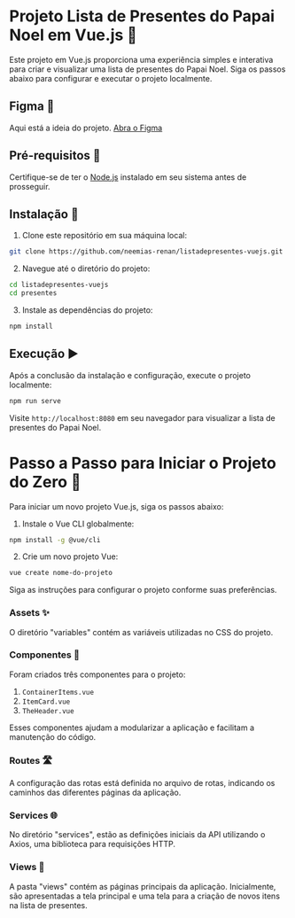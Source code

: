 # Projeto Lista de Presentes do Papai Noel em Vue.js 🎅

Este projeto em Vue.js proporciona uma experiência simples e interativa para criar e visualizar uma lista de presentes do Papai Noel. Siga os passos abaixo para configurar e executar o projeto localmente.

## Figma 🎨

Aqui está a ideia do projeto.
[Abra o Figma](https://www.figma.com/community/file/1319942639188565319)

## Pré-requisitos 🧐

Certifique-se de ter o [Node.js](https://nodejs.org/) instalado em seu sistema antes de prosseguir.

## Instalação 🚀

1. Clone este repositório em sua máquina local:

```bash
git clone https://github.com/neemias-renan/listadepresentes-vuejs.git
```

2. Navegue até o diretório do projeto:

```bash
cd listadepresentes-vuejs 
cd presentes
```

3. Instale as dependências do projeto:

```bash
npm install
```

## Execução ▶️

Após a conclusão da instalação e configuração, execute o projeto localmente:

```bash
npm run serve
```

Visite `http://localhost:8080` em seu navegador para visualizar a lista de presentes do Papai Noel.

# Passo a Passo para Iniciar o Projeto do Zero 🏁

Para iniciar um novo projeto Vue.js, siga os passos abaixo:

1. Instale o Vue CLI globalmente:

```bash
npm install -g @vue/cli
```

2. Crie um novo projeto Vue:

```bash
vue create nome-do-projeto
```

Siga as instruções para configurar o projeto conforme suas preferências.

### Assets ✨

O diretório "variables" contém as variáveis utilizadas no CSS do projeto.

### Componentes 🧩

Foram criados três componentes para o projeto:
1) `ContainerItems.vue`
2) `ItemCard.vue`
3) `TheHeader.vue`

Esses componentes ajudam a modularizar a aplicação e facilitam a manutenção do código.

### Routes 🛣️

A configuração das rotas está definida no arquivo de rotas, indicando os caminhos das diferentes páginas da aplicação.

### Services 🌐

No diretório "services", estão as definições iniciais da API utilizando o Axios, uma biblioteca para requisições HTTP.

### Views 👀

A pasta "views" contém as páginas principais da aplicação. Inicialmente, são apresentadas a tela principal e uma tela para a criação de novos itens na lista de presentes.
